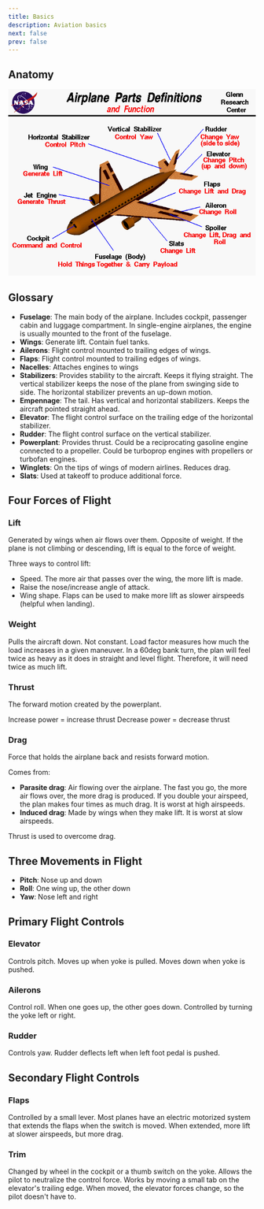```yaml
---
title: Basics
description: Aviation basics
next: false
prev: false
---
```


## Anatomy

![Diagram](assets/diagram.gif)

## Glossary

- **Fuselage**: The main body of the airplane. Includes cockpit, passenger cabin and luggage compartment. In single-engine airplanes, the engine is usually mounted to the front of the fuselage.
- **Wings**: Generate lift. Contain fuel tanks.
- **Ailerons**: Flight control mounted to trailing edges of wings.
- **Flaps**: Flight control mounted to trailing edges of wings.
- **Nacelles**: Attaches engines to wings
- **Stabilizers**: Provides stability to the aircraft. Keeps it flying straight. The vertical stabilizer keeps the nose of the plane from swinging side to side. The horizontal stabilizer prevents an up-down motion.
- **Empennage**: The tail. Has vertical and horizontal stabilizers. Keeps the aircraft pointed straight ahead.
- **Elevator**: The flight control surface on the trailing edge of the horizontal stabilizer.
- **Rudder**: The flight control surface on the vertical stabilizer.
- **Powerplant**: Provides thrust. Could be a reciprocating gasoline engine connected to a propeller. Could be turboprop engines with propellers or turbofan engines.
- **Winglets**: On the tips of wings of modern airlines. Reduces drag.
- **Slats**: Used at takeoff to produce additional force.

## Four Forces of Flight

### Lift

Generated by wings when air flows over them. Opposite of weight. If the plane is not climbing or descending, lift is equal to the force of weight.

Three ways to control lift:
- Speed. The more air that passes over the wing, the more lift is made.
- Raise the nose/increase angle of attack.
- Wing shape. Flaps can be used to make more lift as slower airspeeds (helpful when landing).

### Weight

Pulls the aircraft down. Not constant. Load factor measures how much the load increases in a given maneuver. In a 60deg bank turn, the plan will feel twice as heavy as it does in straight and level flight. Therefore, it will need twice as much lift.

### Thrust

The forward motion created by the powerplant.

Increase power = increase thrust
Decrease power = decrease thrust

### Drag

Force that holds the airplane back and resists forward motion.

Comes from:
- **Parasite drag**: Air flowing over the airplane. The fast you go, the more air flows over, the more drag is produced. If you double your airspeed, the plan makes four times as much drag. It is worst at high airspeeds.
- **Induced drag**: Made by wings when they make lift. It is worst at slow airspeeds.

Thrust is used to overcome drag.

## Three Movements in Flight

- **Pitch**: Nose up and down
- **Roll**: One wing up, the other down
- **Yaw**: Nose left and right

## Primary Flight Controls

### Elevator

Controls pitch. Moves up when yoke is pulled. Moves down when yoke is pushed.

### Ailerons

Control roll. When one goes up, the other goes down. Controlled by turning the yoke left or right.

### Rudder

Controls yaw. Rudder deflects left when left foot pedal is pushed.

## Secondary Flight Controls

### Flaps

Controlled by a small lever. Most planes have an electric motorized system that extends the flaps when the switch is moved. When extended, more lift at slower airspeeds, but more drag.
### Trim

Changed by wheel in the cockpit or a thumb switch on the yoke. Allows the pilot to neutralize the control force. Works by moving a small tab on the elevator's trailing edge. When moved, the elevator forces change, so the pilot doesn't have to. 
